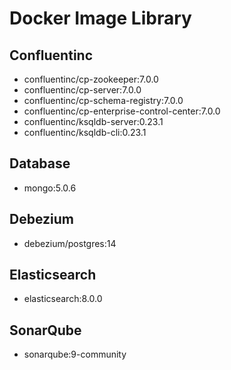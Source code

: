 # Docker Image Library

## Confluentinc

- confluentinc/cp-zookeeper:7.0.0
- confluentinc/cp-server:7.0.0
- confluentinc/cp-schema-registry:7.0.0
- confluentinc/cp-enterprise-control-center:7.0.0
- confluentinc/ksqldb-server:0.23.1
- confluentinc/ksqldb-cli:0.23.1

## Database

- mongo:5.0.6

## Debezium

- debezium/postgres:14

## Elasticsearch

- elasticsearch:8.0.0

## SonarQube

- sonarqube:9-community
